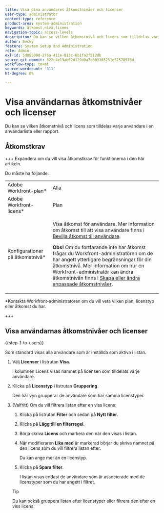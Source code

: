 ```yaml
---
title: Visa dina användares åtkomstnivåer och licenser
user-type: administrator
content-type: reference
product-area: system-administration
keywords: åtkomst,nivå,licens
navigation-topic: access-levels
description: Du kan se vilken åtkomstnivå och licens som tilldelas varje användare i en användarlista eller rapport.
author: Becky
feature: System Setup and Administration
role: Admin
exl-id: 5d85509d-276a-411e-813c-8b1fa2f512db
source-git-commit: 822c4e13ab62d129d0a7c603105251e52578576d
workflow-type: tm+mt
source-wordcount: '311'
ht-degree: 0%

---
```


# Visa användarnas åtkomstnivåer och licenser

Du kan se vilken åtkomstnivå och licens som tilldelas varje användare i en användarlista eller rapport.

## Åtkomstkrav

+++ Expandera om du vill visa åtkomstkrav för funktionerna i den här artikeln.

Du måste ha följande:

<table style="table-layout:auto"> 
 <col> 
 <col> 
 <tbody> 
  <tr> 
   <td role="rowheader">Adobe Workfront-plan*</td> 
   <td>Alla</td> 
  </tr> 
  <tr> 
   <td role="rowheader">Adobe Workfront-licens*</td> 
   <td>Plan</td> 
  </tr> 
  <tr> 
   <td role="rowheader">Konfigurationer på åtkomstnivå*</td> 
   <td> <p>Visa åtkomst för användare. Mer information om åtkomst till att visa användare finns i <a href="../../../administration-and-setup/add-users/configure-and-grant-access/grant-access-other-users.md" class="MCXref xref">Bevilja åtkomst till användare</a>.</p> <p><b>Obs!</b> Om du fortfarande inte har åtkomst frågar du Workfront-administratören om de har angett ytterligare begränsningar för din åtkomstnivå. Mer information om hur en Workfront-administratör kan ändra åtkomstnivån finns i <a href="../../../administration-and-setup/add-users/configure-and-grant-access/create-modify-access-levels.md" class="MCXref xref">Skapa eller ändra anpassade åtkomstnivåer</a>.</p> </td> 
  </tr> 
 </tbody> 
</table>

&#42;Kontakta Workfront-administratören om du vill veta vilken plan, licenstyp eller åtkomst du har.

+++

## Visa användarnas åtkomstnivåer och licenser

{{step-1-to-users}}

Som standard visas alla användare som är inställda som aktiva i listan.

1. Välj **Licenser** i listrutan **Visa**.

   I kolumnen Licens visas namnet på licensen som tilldelats varje användare.

1. Klicka på **Licenstyp** i listrutan **Gruppering**.

   Den här vyn grupperar de användare som har samma licenstyper.

1. (Valfritt) Om du vill filtrera listan efter en viss licens:

   1. Klicka på listrutan **Filter** och sedan på **Nytt filter**.

   1. Klicka på **Lägg till en filterregel**.
   1. Börja skriva **Licens** och markera den när den visas i listan.
   1. När modifieraren **Lika med** är markerad börjar du skriva namnet på den licens som du vill filtrera listan efter.

      Du kan ange mer än en licenstyp.

   1. Klicka på **Spara filter**.

      I listan visas endast de användare som är associerade med de licenstyper som du har angett i filtret.

   >[!TIP]
   >
   >Du kan också gruppera listan efter licenstyper eller filtrera den efter en viss licens.


